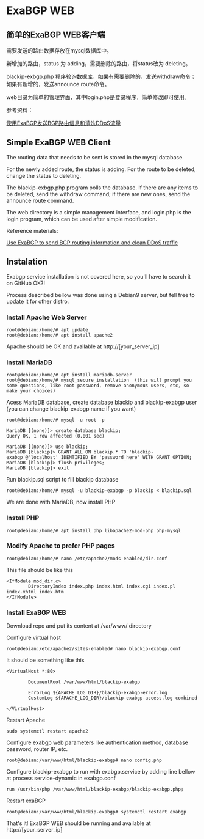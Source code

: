 # ExaBGP WEB

## 简单的ExaBGP WEB客户端

需要发送的路由数据存放在mysql数据库中。

新增加的路由，status 为 adding，需要删除的路由，将status改为 deleting。

blackip-exbgp.php 程序轮询数据库，如果有需要删除的，发送withdraw命令；如果有新增的，发送announce route命令。

web目录为简单的管理界面，其中login.php是登录程序，简单修改即可使用。

参考资料：

[使用ExaBGP发送BGP路由信息和清洗DDoS流量](https://github.com/bg6cq/ITTS/blob/master/security/bgp/exabgp/README.md)


## Simple ExaBGP WEB Client

The routing data that needs to be sent is stored in the mysql database.

For the newly added route, the status is adding. For the route to be deleted, change the status to deleting.

The blackip-exbgp.php program polls the database. If there are any items to be deleted, send the withdraw command; if there are new ones, send the announce route command.

The web directory is a simple management interface, and login.php is the login program, which can be used after simple modification.

Reference materials:

[Use ExaBGP to send BGP routing information and clean DDoS traffic](https://github.com/bg6cq/ITTS/blob/master/security/bgp/exabgp/README.md)

## Instalation

Exabgp service installation is not covered here, so you'll have to search it on GitHub OK?!

Process described bellow was done using a Debian9 server, but fell free to update it for other distro.

### Install Apache Web Server
```
root@debian:/home/# apt update
root@debian:/home/# apt install apache2
```
Apache should be OK and available at http://[your_server_ip]

### Install MariaDB 
```
root@debian:/home/# apt install mariadb-server
root@debian:/home/# mysql_secure_installation  (this will prompt you some questions, like root password, remove anonymous users, etc, so make your choices)
```
Acess MariaDB database, create database blackip and blackip-exabgp user (you can change blackip-exabgp name if you want)

```
root@debian:/home/# mysql -u root -p

MariaDB [(none)]> create database blackip;
Query OK, 1 row affected (0.001 sec)

MariaDB [(none)]> use blackip;
MariaDB [blackip]> GRANT ALL ON blackip.* TO 'blackip-exabgp'@'localhost' IDENTIFIED BY 'password_here' WITH GRANT OPTION;
MariaDB [blackip]> flush privileges;
MariaDB [blackip]> exit
```
Run blackip.sql script to fill blackip database
```
root@debian:/home/# mysql -u blackip-exabgp -p blackip < blackip.sql
```
We are done with MariaDB, now install PHP

### Install PHP
```
root@debian:/home/# apt install php libapache2-mod-php php-mysql
```

### Modify Apache to prefer PHP pages
```
root@debian:/home/# nano /etc/apache2/mods-enabled/dir.conf
```
This file should be like this
```
<IfModule mod_dir.c>
        DirectoryIndex index.php index.html index.cgi index.pl index.xhtml index.htm
</IfModule>
```

### Install ExaBGP WEB

Download repo and put its content at /var/www/ directory

Configure virtual host

```
root@debian:/etc/apache2/sites-enabled# nano blackip-exabgp.conf
```
It should be something like this
```
<VirtualHost *:80>
        
        DocumentRoot /var/www/html/blackip-exabgp

        ErrorLog ${APACHE_LOG_DIR}/blackip-exabgp-error.log
        CustomLog ${APACHE_LOG_DIR}/blackip-exabgp-access.log combined

</VirtualHost>
```
Restart Apache
```
sudo systemctl restart apache2
```
Configure exabgp web parameters like authentication method, database password, router IP, etc.
```
root@debian:/var/www/html/blackip-exabgp# nano config.php
```
Configure blackip-exabgp to run with exabgp.service by adding line bellow at process service-dynamic in exabgp.conf
```
run /usr/bin/php /var/www/html/blackip-exabgp/blackip-exabgp.php;
```
Restart exaBGP
```
root@debian:/var/www/html/blackip-exabgp# systemctl restart exabgp
```
That's it! ExaBGP WEB should be running and available at http://[your_server_ip]

